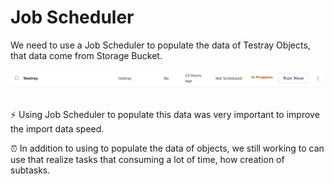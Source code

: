 # Job Scheduler
We need to use a Job Scheduler to populate the data of Testray Objects, that data come from Storage Bucket.


<img m="t-5" border="rounded" src="assets/job_scheduler_running.png"  />

<br />
<br />

⚡️  Using Job Scheduler to populate this data was very important to improve the import data speed.

⏰  In addition to using to populate the data of objects, we still working to can use that realize tasks that consuming a lot of time, how creation of subtasks.











